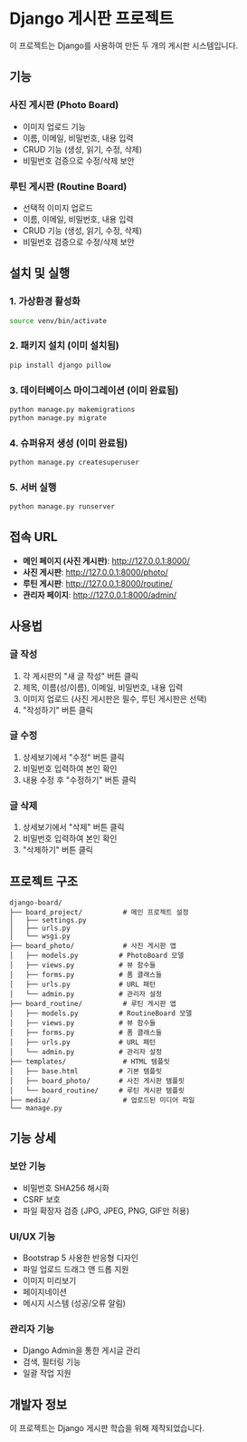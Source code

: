 # Django 게시판 프로젝트

이 프로젝트는 Django를 사용하여 만든 두 개의 게시판 시스템입니다.

## 기능

### 사진 게시판 (Photo Board)
- 이미지 업로드 기능
- 이름, 이메일, 비밀번호, 내용 입력
- CRUD 기능 (생성, 읽기, 수정, 삭제)
- 비밀번호 검증으로 수정/삭제 보안

### 루틴 게시판 (Routine Board)
- 선택적 이미지 업로드
- 이름, 이메일, 비밀번호, 내용 입력
- CRUD 기능 (생성, 읽기, 수정, 삭제)
- 비밀번호 검증으로 수정/삭제 보안

## 설치 및 실행

### 1. 가상환경 활성화
```bash
source venv/bin/activate
```

### 2. 패키지 설치 (이미 설치됨)
```bash
pip install django pillow
```

### 3. 데이터베이스 마이그레이션 (이미 완료됨)
```bash
python manage.py makemigrations
python manage.py migrate
```

### 4. 슈퍼유저 생성 (이미 완료됨)
```bash
python manage.py createsuperuser
```

### 5. 서버 실행
```bash
python manage.py runserver
```

## 접속 URL

- **메인 페이지 (사진 게시판)**: http://127.0.0.1:8000/
- **사진 게시판**: http://127.0.0.1:8000/photo/
- **루틴 게시판**: http://127.0.0.1:8000/routine/
- **관리자 페이지**: http://127.0.0.1:8000/admin/

## 사용법

### 글 작성
1. 각 게시판의 "새 글 작성" 버튼 클릭
2. 제목, 이름(성/이름), 이메일, 비밀번호, 내용 입력
3. 이미지 업로드 (사진 게시판은 필수, 루틴 게시판은 선택)
4. "작성하기" 버튼 클릭

### 글 수정
1. 상세보기에서 "수정" 버튼 클릭
2. 비밀번호 입력하여 본인 확인
3. 내용 수정 후 "수정하기" 버튼 클릭

### 글 삭제
1. 상세보기에서 "삭제" 버튼 클릭
2. 비밀번호 입력하여 본인 확인
3. "삭제하기" 버튼 클릭

## 프로젝트 구조

```
django-board/
├── board_project/          # 메인 프로젝트 설정
│   ├── settings.py
│   ├── urls.py
│   └── wsgi.py
├── board_photo/            # 사진 게시판 앱
│   ├── models.py          # PhotoBoard 모델
│   ├── views.py           # 뷰 함수들
│   ├── forms.py           # 폼 클래스들
│   ├── urls.py            # URL 패턴
│   └── admin.py           # 관리자 설정
├── board_routine/          # 루틴 게시판 앱
│   ├── models.py          # RoutineBoard 모델
│   ├── views.py           # 뷰 함수들
│   ├── forms.py           # 폼 클래스들
│   ├── urls.py            # URL 패턴
│   └── admin.py           # 관리자 설정
├── templates/              # HTML 템플릿
│   ├── base.html          # 기본 템플릿
│   ├── board_photo/       # 사진 게시판 템플릿
│   └── board_routine/     # 루틴 게시판 템플릿
├── media/                  # 업로드된 미디어 파일
└── manage.py
```

## 기능 상세

### 보안 기능
- 비밀번호 SHA256 해시화
- CSRF 보호
- 파일 확장자 검증 (JPG, JPEG, PNG, GIF만 허용)

### UI/UX 기능
- Bootstrap 5 사용한 반응형 디자인
- 파일 업로드 드래그 앤 드롭 지원
- 이미지 미리보기
- 페이지네이션
- 메시지 시스템 (성공/오류 알림)

### 관리자 기능
- Django Admin을 통한 게시글 관리
- 검색, 필터링 기능
- 일괄 작업 지원

## 개발자 정보

이 프로젝트는 Django 게시판 학습을 위해 제작되었습니다.
